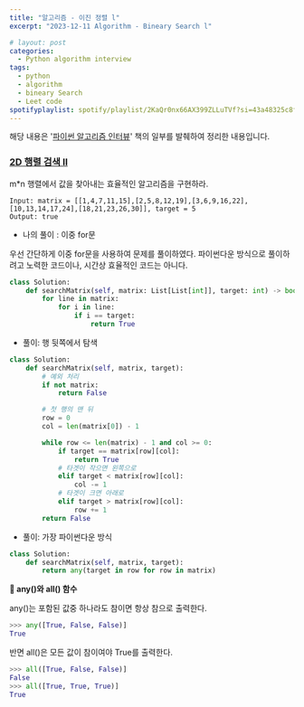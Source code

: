 ```yaml
---
title: "알고리즘 - 이진 정렬 l"
excerpt: "2023-12-11 Algorithm - Bineary Search l"

# layout: post
categories:
  - Python algorithm interview
tags:
  - python
  - algorithm
  - bineary Search
  - Leet code
spotifyplaylist: spotify/playlist/2KaQr0nx66AX399ZLLuTVf?si=43a48325c8fc4b16
---
```

해당 내용은 '[파이썬 알고리즘 인터뷰](https://product.kyobobook.co.kr/detail/S000001932748)' 책의 일부를 발췌하여 정리한 내용입니다.

### [2D 행렬 검색 ll](https://leetcode.com/problems/search-a-2d-matrix-ii/)

m*n 행렬에서 값을 찾아내는 효율적인 알고리즘을 구현하라.

```
Input: matrix = [[1,4,7,11,15],[2,5,8,12,19],[3,6,9,16,22],[10,13,14,17,24],[18,21,23,26,30]], target = 5
Output: true
```

- 나의 풀이 : 이중 for문

우선 간단하게 이중 for문을 사용하여 문제를 풀이하였다. 파이썬다운 방식으로 풀이하려고 노력한 코드이나, 시간상 효율적인 코드는 아니다.

```python
class Solution:
    def searchMatrix(self, matrix: List[List[int]], target: int) -> bool:
        for line in matrix:
            for i in line:
                if i == target:
                    return True
```

- 풀이: 행 뒷쪽에서 탐색

```python
class Solution:
    def searchMatrix(self, matrix, target):
        # 예외 처리
        if not matrix:
            return False

        # 첫 행의 맨 뒤
        row = 0
        col = len(matrix[0]) - 1

        while row <= len(matrix) - 1 and col >= 0:
            if target == matrix[row][col]:
                return True
            # 타겟이 작으면 왼쪽으로
            elif target < matrix[row][col]:
                col -= 1
            # 타겟이 크면 아래로
            elif target > matrix[row][col]:
                row += 1
        return False
```

- 풀이: 가장 파이썬다운 방식

```python
class Solution:
    def searchMatrix(self, matrix, target):
        return any(target in row for row in matrix)
```

**🤔 any()와 all() 함수**

any()는 포함된 값중 하나라도 참이면 항상 참으로 출력한다.

```python
>>> any([True, False, False)]
True
```

반면 all()은 모든 값이 참이여야 True를 출력한다.

```python
>>> all([True, False, False)]
False
>>> all([True, True, True)]
True
```